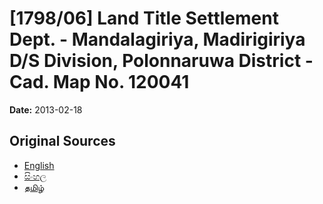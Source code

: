 # [1798/06] Land Title Settlement Dept. - Mandalagiriya, Madirigiriya D/S Division, Polonnaruwa District - Cad. Map No. 120041

**Date:** 2013-02-18

## Original Sources

- [English](https://documents.gov.lk/view/extra-gazettes/2013/2/1798-06_E.pdf)
- [සිංහල](https://documents.gov.lk/view/extra-gazettes/2013/2/1798-06_S.pdf)
- [தமிழ்](https://documents.gov.lk/view/extra-gazettes/2013/2/1798-06_T.pdf)
